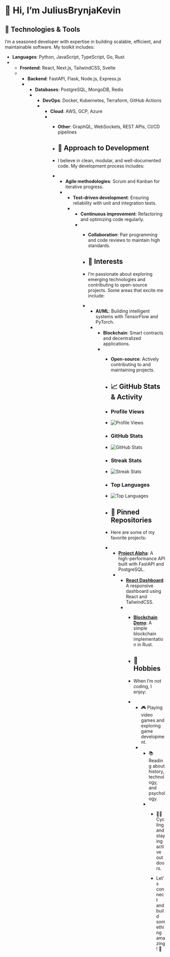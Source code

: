# 👋 Hi, I’m JuliusBrynjaKevin  

## 🔧 **Technologies & Tools**  
I’m a seasoned developer with expertise in building scalable, efficient, and maintainable software. My toolkit includes:  

- **Languages**: Python, JavaScript, TypeScript, Go, Rust
- - **Frontend**: React, Next.js, TailwindCSS, Svelte
  - - **Backend**: FastAPI, Flask, Node.js, Express.js
    - - **Databases**: PostgreSQL, MongoDB, Redis
      - - **DevOps**: Docker, Kubernetes, Terraform, GitHub Actions
        - - **Cloud**: AWS, GCP, Azure
          - - **Other**: GraphQL, WebSockets, REST APIs, CI/CD pipelines
           
            - ## 🚀 **Approach to Development**
            - I believe in clean, modular, and well-documented code. My development process includes:
            - - **Agile methodologies**: Scrum and Kanban for iterative progress.
              - - **Test-driven development**: Ensuring reliability with unit and integration tests.
                - - **Continuous improvement**: Refactoring and optimizing code regularly.
                  - - **Collaboration**: Pair programming and code reviews to maintain high standards.
                   
                    - ## 🌱 **Interests**
                    - I’m passionate about exploring emerging technologies and contributing to open-source projects. Some areas that excite me include:
                    - - **AI/ML**: Building intelligent systems with TensorFlow and PyTorch.
                      - - **Blockchain**: Smart contracts and decentralized applications.
                        - - **Open-source**: Actively contributing to and maintaining projects.
                         
                          - ## 📈 **GitHub Stats & Activity**
                         
                          - ### Profile Views
                          - ![Profile Views](https://komarev.com/ghpvc/?username=JuliusBrynjaKevin&color=blueviolet&style=flat-square)
                         
                          - ### GitHub Stats
                          - ![GitHub Stats](https://github-readme-stats.vercel.app/api?username=JuliusBrynjaKevin&show_icons=true&theme=radical&hide_border=true)
                         
                          - ### Streak Stats
                          - ![Streak Stats](https://github-readme-streak-stats.herokuapp.com/?user=JuliusBrynjaKevin&theme=radical&hide_border=true)
                         
                          - ### Top Languages
                          - ![Top Languages](https://github-readme-stats.vercel.app/api/top-langs/?username=JuliusBrynjaKevin&layout=compact&theme=radical&hide_border=true)
                         
                          - ## 📌 **Pinned Repositories**
                          - Here are some of my favorite projects:
                         
                          - - **[Project Alpha](https://github.com/JuliusBrynjaKevin/project-alpha)**: A high-performance API built with FastAPI and PostgreSQL.
                            - - **[React Dashboard](https://github.com/JuliusBrynjaKevin/react-dashboard)**: A responsive dashboard using React and TailwindCSS.
                              - - **[Blockchain Demo](https://github.com/JuliusBrynjaKevin/blockchain-demo)**: A simple blockchain implementation in Rust.
                               
                                - ## 🌟 **Hobbies**
                                - When I’m not coding, I enjoy:
                                - - 🎮 Playing video games and exploring game development.
                                  - - 📚 Reading about history, technology, and psychology.
                                    - - 🚴‍♂️ Cycling and staying active outdoors.
                                     
                                      - Let’s connect and build something amazing! 🚀
